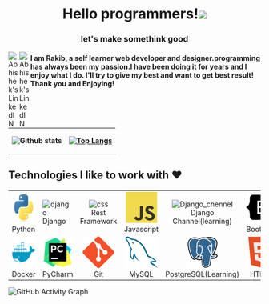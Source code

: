 
<h1 align="center">Hello programmers!<img src="https://media.giphy.com/media/hvRJCLFzcasrR4ia7z/giphy.gif" width="25px"> </h1>
<h3 align ="center"> <strong> let's make somethink good </strong> </h3>
<p >
<a href="https://github.com/0rakib0">
  <img align="left" alt="Abhishek's LinkedIN" width="22px" src="https://raw.githubusercontent.com/peterthehan/peterthehan/master/assets/github.svg" />
</a>
<a href="https://www.linkedin.com/in/rakibul-hasan-46112119b/">
  <img align="left" alt="Abhishek's LinkedIN" width="22px" src="https://raw.githubusercontent.com/peterthehan/peterthehan/master/assets/linkedin.svg" />
</a>
 

<h4>I am Rakib, a  self learner web developer and designer.programming has always been my passion.I have been 
doing it for years and I enjoy what I do.
I'll try to give my best and want to get best result!
Thank you and Enjoying!<h4>

 <table align="center" >
   <tr>
     <td> 

![Github stats](https://github-readme-stats.vercel.app/api?username=0rakib0&theme=radical&show_icons=true&count_private=true&hide=issues) </td>
     <td> [![Top Langs](https://github-readme-stats.vercel.app/api/top-langs/?username=0rakib0&theme=radical&layout=compact)](https://github.com/0rakib0) </td>
   </tr>
  </table> 
  
  
<h2> Technologies I like to work with ❤️</h2>
 <table>
   <tr>
      <td>
        <img alt="python" height=64px src="https://raw.githubusercontent.com/devicons/devicon/master/icons/python/python-original.svg">
        <br> Python
     </td>
     <td>
      <img alt="django" height=64px src="https://cdn.worldvectorlogo.com/logos/django.svg">
       <br> Django 
     </td>
          <td align="center">
       <img alt="css" height=64px src= "https://storage.caktusgroup.com/media/blog-images/drf-logo2.png">
       <br> Rest Framework
     </td>
      <td align="center">
      <img alt="javascript" height=64px src="https://raw.githubusercontent.com/devicons/devicon/master/icons/javascript/javascript-original.svg">
      <br>Javascript
    </td>
      <td align="center">
       <img alt="Django_chennel" height=64px src="https://www.aurigait.com/resources/files/2021/04/channel-layers-ni-django.jpg">
       <br> Django Channel(learning)
     </td>
     <td align="center">
      <img alt="bootstrap" height=64px src="https://raw.githubusercontent.com/devicons/devicon/master/icons/bootstrap/bootstrap-plain.svg">
      <br>Bootstrap
    </td>
     <td align="center">
       <img alt="css" height=64px src= "https://github.com/devicons/devicon/blob/master/icons/css3/css3-plain.svg">
       <br> CSS3
     </td>
     <td align="center">
       <img alt="vscode" height=64px src="https://github.com/devicons/devicon/blob/master/icons/vscode/vscode-original.svg">
       <br> VSCode
     </td> 
   </tr>
   <tr>
     <td align="center">
       <img alt="docker" height=64px src="https://github.com/devicons/devicon/blob/master/icons/docker/docker-plain.svg">
       <br> Docker
     </td> 
          <td align="center">
       <img alt="pycahrm" height=64px src="https://github.com/devicons/devicon/blob/master/icons/pycharm/pycharm-original.svg">
       <br> PyCharm
     </td> 
     <td align="center">
       <img alt="git" height=64px src="https://github.com/devicons/devicon/blob/master/icons/git/git-original.svg">
       <br> Git   
       <td align="center">
       <img alt="debian" height=64px src="https://github.com/devicons/devicon/blob/master/icons/mysql/mysql-original.svg">
       <br> MySQL
     </td> 
       <td align="center">
       <img alt="Posql" height=64px src="https://github.com/devicons/devicon/blob/master/icons/postgresql/postgresql-original.svg">
       <br> PostgreSQL(Learning)
     </td> 
     <td align="center">
       <img alt="html5" height=64px src="https://github.com/devicons/devicon/blob/master/icons/html5/html5-original.svg">
       <br> HTML5
     </td>
     <td align="center">
       <img alt="react" height=64px src="https://w7.pngwing.com/pngs/79/518/png-transparent-js-react-js-logo-react-react-native-logos-icon-thumbnail.png">
       <br>React(Learning)
     </td>
     <td align="center">
       <img alt="sublime_text" height=64px src="https://upload.wikimedia.org/wikipedia/en/d/d2/Sublime_Text_3_logo.png">
       <br>Sublime Text
     </td>
   </tr>
 </table>
 
![GitHub Activity Graph](https://activity-graph.herokuapp.com/graph?username=0rakib0&bg_color=nord&color=708090&line=24292e&point=24292e&area=true&hide_border=true) 
 

  
<!--
**Rakib/Rakib** is a ✨ _special_ ✨ repository because its `README.md` (this file) appears on your GitHub profile.
Here are some ideas to get you started:
 🔭 I’m currently working on ...##Python & Django
- 🌱 I’m currently learning ...
- 👯 I’m looking to collaborate on ...
- 🤔 I’m looking for help with ...
- 💬 Ask me about ...
- 📫 How to reach me: ...
- 😄 Pronouns: ...
- ⚡ Fun fact: ...

